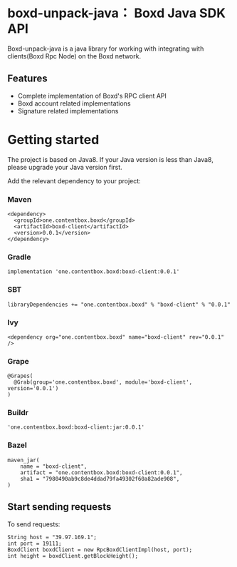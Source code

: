 # boxd-unpack-java： Boxd Java SDK API

  Boxd-unpack-java is a java library for working with integrating with clients(Boxd Rpc Node) on the Boxd network.

## Features

- Complete implementation of Boxd's RPC client API
- Boxd account related implementations
- Signature related implementations

# Getting started

The project is based on Java8. If your Java version is less than Java8, please upgrade your Java version first.  

Add the relevant dependency to your project:

### Maven

```
<dependency>
  <groupId>one.contentbox.boxd</groupId>
  <artifactId>boxd-client</artifactId>
  <version>0.0.1</version>
</dependency>
```

### Gradle

```
implementation 'one.contentbox.boxd:boxd-client:0.0.1'
```

### SBT

```
libraryDependencies += "one.contentbox.boxd" % "boxd-client" % "0.0.1"
```

### Ivy

```
<dependency org="one.contentbox.boxd" name="boxd-client" rev="0.0.1" />
```

###  Grape

```
@Grapes(
  @Grab(group='one.contentbox.boxd', module='boxd-client', version='0.0.1')
)
```

### Buildr

```
'one.contentbox.boxd:boxd-client:jar:0.0.1'
```

### Bazel

```
maven_jar(
    name = "boxd-client",
    artifact = "one.contentbox.boxd:boxd-client:0.0.1",
    sha1 = "7980490ab9c8de4ddad79fa49302f60a82ade908",
)
```

## Start sending requests

To send requests:

```
String host = "39.97.169.1";
int port = 19111;
BoxdClient boxdClient = new RpcBoxdClientImpl(host, port);
int height = boxdClient.getBlockHeight();
```
